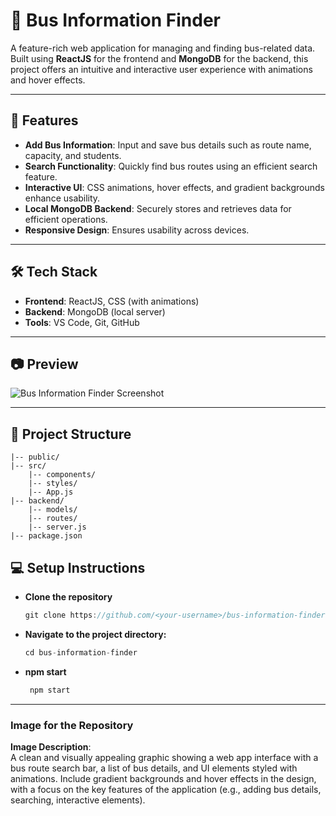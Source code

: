 # 🚌 Bus Information Finder

A feature-rich web application for managing and finding bus-related data. Built using **ReactJS** for the frontend and **MongoDB** for the backend, this project offers an intuitive and interactive user experience with animations and hover effects.

---

## 🚀 Features

- **Add Bus Information**: Input and save bus details such as route name, capacity, and students.
- **Search Functionality**: Quickly find bus routes using an efficient search feature.
- **Interactive UI**: CSS animations, hover effects, and gradient backgrounds enhance usability.
- **Local MongoDB Backend**: Securely stores and retrieves data for efficient operations.
- **Responsive Design**: Ensures usability across devices.

---

## 🛠️ Tech Stack

- **Frontend**: ReactJS, CSS (with animations)
- **Backend**: MongoDB (local server)
- **Tools**: VS Code, Git, GitHub

---

## 📷 Preview

![Bus Information Finder Screenshot](https://encrypted-tbn0.gstatic.com/images?q=tbn:ANd9GcTPDb__dNQTo7xVool4Fx4coBFwKBQtA_nOlA&s)

---

## 📂 Project Structure

```plaintext
|-- public/
|-- src/
    |-- components/
    |-- styles/
    |-- App.js
|-- backend/
    |-- models/
    |-- routes/
    |-- server.js
|-- package.json
```
## 💻 Setup Instructions
- **Clone the repository**
  ```javascript
  git clone https://github.com/<your-username>/bus-information-finder.git


- **Navigate to the project directory:**
  ```javascript
  cd bus-information-finder


- **npm start**
  ```javascript
   npm start


---

### Image for the Repository

**Image Description**:  
A clean and visually appealing graphic showing a web app interface with a bus route search bar, a list of bus details, and UI elements styled with animations. Include gradient backgrounds and hover effects in the design, with a focus on the key features of the application (e.g., adding bus details, searching, interactive elements).
